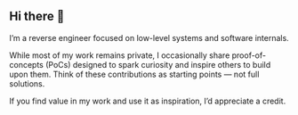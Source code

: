 ## Hi there 👋

I’m a reverse engineer focused on low-level systems and software internals.

While most of my work remains private, I occasionally share proof-of-concepts (PoCs) designed to spark curiosity and inspire others to build upon them.
Think of these contributions as starting points — not full solutions.

If you find value in my work and use it as inspiration, I’d appreciate a credit.

